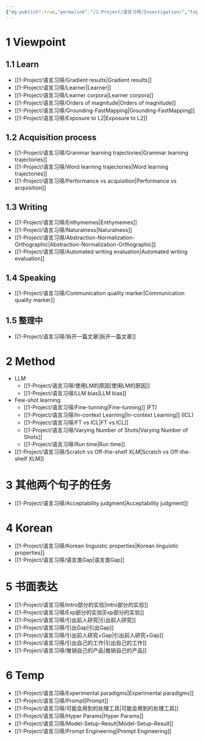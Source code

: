 ```yaml
---
{"dg-publish":true,"permalink":"/1-Project/语言习得/Investigation/","tags":["gardenEntry"]}
---
```


# 1 Viewpoint
## 1.1 Learn
- [[1-Project/语言习得/Gradient results\|Gradient results]]
- [[1-Project/语言习得/Learner\|Learner]]
- [[1-Project/语言习得/Learner corpora\|Learner corpora]]
- [[1-Project/语言习得/Orders of magnitude\|Orders of magnitude]]
- [[1-Project/语言习得/Grounding-FastMapping\|Grounding-FastMapping]]
- [[1-Project/语言习得/Exposure to L2\|Exposure to L2]]
## 1.2 Acquisition process
- [[1-Project/语言习得/Grammar learning trajectories\|Grammar learning trajectories]]
- [[1-Project/语言习得/Word learning trajectories\|Word learning trajectories]]
- [[1-Project/语言习得/Performance vs acquisition\|Performance vs acquisition]]
## 1.3 Writing
- [[1-Project/语言习得/Enthymemes\|Enthymemes]]
- [[1-Project/语言习得/Naturalness\|Naturalness]]
- [[1-Project/语言习得/Abstraction-Normalization-Orthographic\|Abstraction-Normalization-Orthographic]]
- [[1-Project/语言习得/Automated writing evaluation\|Automated writing evaluation]]
## 1.4 Speaking
- [[1-Project/语言习得/Communication quality marker\|Communication quality marker]]
## 1.5 整理中
- [[1-Project/语言习得/拆开一篇文章\|拆开一篇文章]]
# 2 Method
- LLM
	- [[1-Project/语言习得/使用LM的原因\|使用LM的原因]]
	- [[1-Project/语言习得/LLM bias\|LLM bias]]
- Few-shot learning
	- [[1-Project/语言习得/Fine-tunning\|Fine-tunning]] (FT)
	- [[1-Project/语言习得/In-context Learning\|In-context Learning]] (ICL)
	- [[1-Project/语言习得/FT vs ICL\|FT vs ICL]]
	- [[1-Project/语言习得/Varying Number of Shots\|Varying Number of Shots]]
	- [[1-Project/语言习得/Run time\|Run time]]
- [[1-Project/语言习得/Scratch vs Off-the-shelf XLM\|Scratch vs Off-the-shelf XLM]]
# 3 其他两个句子的任务
- [[1-Project/语言习得/Acceptability judgment\|Acceptability judgment]]
# 4 Korean
- [[1-Project/语言习得/Korean linguistic properties\|Korean linguistic properties]]
- [[1-Project/语言习得/语言类Gap\|语言类Gap]]
# 5 书面表达
- [[1-Project/语言习得/Intro部分的实验\|Intro部分的实验]]
- [[1-Project/语言习得/Exp部分的实验\|Exp部分的实验]]
- [[1-Project/语言习得/引出前人研究\|引出前人研究]]
- [[1-Project/语言习得/引出Gap\|引出Gap]]
- [[1-Project/语言习得/引出前人研究+Gap\|引出前人研究+Gap]]
- [[1-Project/语言习得/引出自己的工作\|引出自己的工作]]
- [[1-Project/语言习得/推销自己的产品\|推销自己的产品]]
# 6 Temp
- [[1-Project/语言习得/Experimental paradigms\|Experimental paradigms]]
- [[1-Project/语言习得/Prompt\|Prompt]]
- [[1-Project/语言习得/可能会用到的处理工具\|可能会用到的处理工具]]
- [[1-Project/语言习得/Hyper Params\|Hyper Params]]
- [[1-Project/语言习得/Model-Setup-Result\|Model-Setup-Result]]
- [[1-Project/语言习得/Prompt Engineering\|Prompt Engineering]]
